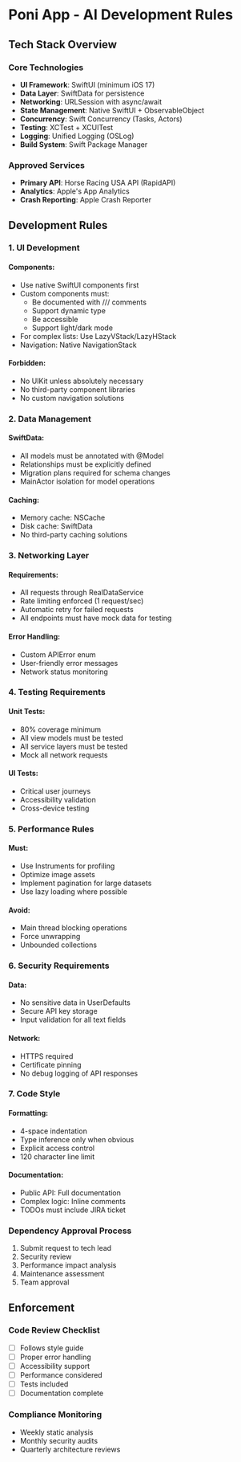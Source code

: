 # Poni App - AI Development Rules

## Tech Stack Overview

### Core Technologies
- **UI Framework**: SwiftUI (minimum iOS 17)
- **Data Layer**: SwiftData for persistence
- **Networking**: URLSession with async/await
- **State Management**: Native SwiftUI + ObservableObject
- **Concurrency**: Swift Concurrency (Tasks, Actors)
- **Testing**: XCTest + XCUITest
- **Logging**: Unified Logging (OSLog)
- **Build System**: Swift Package Manager

### Approved Services
- **Primary API**: Horse Racing USA API (RapidAPI)
- **Analytics**: Apple's App Analytics
- **Crash Reporting**: Apple Crash Reporter

## Development Rules

### 1. UI Development
#### Components:
- Use native SwiftUI components first
- Custom components must:
  - Be documented with /// comments
  - Support dynamic type
  - Be accessible
  - Support light/dark mode
- For complex lists: Use LazyVStack/LazyHStack
- Navigation: Native NavigationStack

#### Forbidden:
- No UIKit unless absolutely necessary
- No third-party component libraries
- No custom navigation solutions

### 2. Data Management
#### SwiftData:
- All models must be annotated with @Model
- Relationships must be explicitly defined
- Migration plans required for schema changes
- MainActor isolation for model operations

#### Caching:
- Memory cache: NSCache
- Disk cache: SwiftData
- No third-party caching solutions

### 3. Networking Layer
#### Requirements:
- All requests through RealDataService
- Rate limiting enforced (1 request/sec)
- Automatic retry for failed requests
- All endpoints must have mock data for testing

#### Error Handling:
- Custom APIError enum
- User-friendly error messages
- Network status monitoring

### 4. Testing Requirements
#### Unit Tests:
- 80% coverage minimum
- All view models must be tested
- All service layers must be tested
- Mock all network requests

#### UI Tests:
- Critical user journeys
- Accessibility validation
- Cross-device testing

### 5. Performance Rules
#### Must:
- Use Instruments for profiling
- Optimize image assets
- Implement pagination for large datasets
- Use lazy loading where possible

#### Avoid:
- Main thread blocking operations
- Force unwrapping
- Unbounded collections

### 6. Security Requirements
#### Data:
- No sensitive data in UserDefaults
- Secure API key storage
- Input validation for all text fields

#### Network:
- HTTPS required
- Certificate pinning
- No debug logging of API responses

### 7. Code Style
#### Formatting:
- 4-space indentation
- Type inference only when obvious
- Explicit access control
- 120 character line limit

#### Documentation:
- Public API: Full documentation
- Complex logic: Inline comments
- TODOs must include JIRA ticket

### Dependency Approval Process
1. Submit request to tech lead
2. Security review
3. Performance impact analysis
4. Maintenance assessment
5. Team approval

## Enforcement

### Code Review Checklist
- [ ] Follows style guide
- [ ] Proper error handling
- [ ] Accessibility support
- [ ] Performance considered
- [ ] Tests included
- [ ] Documentation complete

### Compliance Monitoring
- Weekly static analysis
- Monthly security audits
- Quarterly architecture reviews